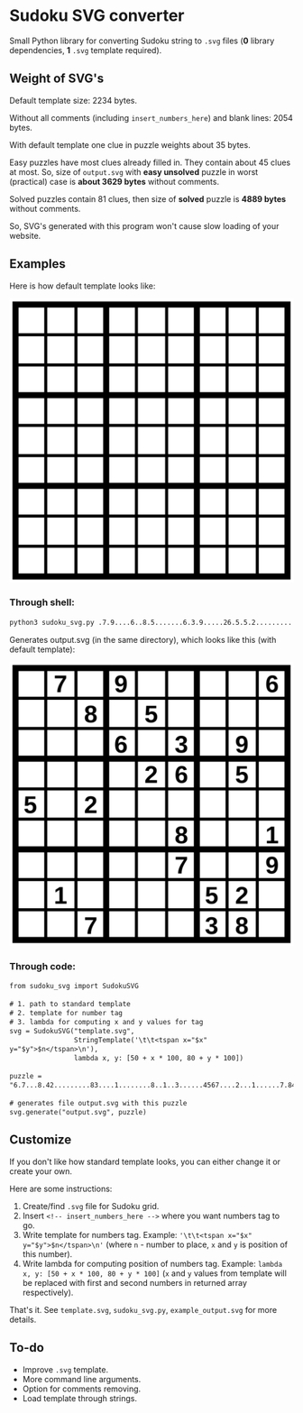# Sudoku SVG converter
Small Python library for converting Sudoku string to `.svg` files (**0** library dependencies, **1** `.svg` template required).

## Weight of SVG's
Default template size: 2234 bytes.

Without all comments (including `insert_numbers_here`) and blank lines: 2054 bytes.

With default template one clue in puzzle weights about 35 bytes.

Easy puzzles have most clues already filled in. They contain about 45 clues at most. So, size of `output.svg` with **easy unsolved** puzzle in worst (practical) case is **about 3629 bytes** without comments.

Solved puzzles contain 81 clues, then size of **solved** puzzle is **4889 bytes** without comments.

So, SVG's generated with this program won't cause slow loading of your website.

## Examples
Here is how default template looks like:

![template.svg](template.svg)

### Through shell:

```sh
python3 sudoku_svg.py .7.9....6..8.5.......6.3.9.....26.5.5.2...........8..1.....7..9.1....52...7...38.
```

Generates output.svg (in the same directory), which looks like this (with default template):

![output.svg](example_output.svg)

### Through code:
```python3
from sudoku_svg import SudokuSVG

# 1. path to standard template
# 2. template for number tag
# 3. lambda for computing x and y values for tag
svg = SudokuSVG("template.svg",
                StringTemplate('\t\t<tspan x="$x" y="$y">$n</tspan>\n'), 
                lambda x, y: [50 + x * 100, 80 + y * 100])

puzzle = "6.7...8.42.........83....1........8..1..3......4567....2...1......7.84.5...64...."

# generates file output.svg with this puzzle
svg.generate("output.svg", puzzle)
```

## Customize
If you don't like how standard template looks, you can either change it or create your own.

Here are some instructions:

1. Create/find `.svg` file for Sudoku grid.
2. Insert `<!-- insert_numbers_here -->` where you want numbers tag to go.
3. Write template for numbers tag. Example: `'\t\t<tspan x="$x" y="$y">$n</tspan>\n'` (where `n` - number to place, `x` and `y` is position of this number).
4. Write lambda for computing position of numbers tag. Example: `lambda x, y: [50 + x * 100, 80 + y * 100]` (`x` and `y` values from template will be replaced with first and second numbers in returned array respectively).

That's it. See `template.svg`, `sudoku_svg.py`, `example_output.svg` for more details.

## To-do
* Improve `.svg` template.
* More command line arguments.
* Option for comments removing.
* Load template through strings.
